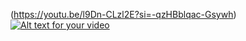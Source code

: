 (https://youtu.be/l9Dn-CLzl2E?si=-qzHBblqac-Gsywh)
[![Alt text for your video](https://img.youtube.com/vi/l9Dn-CLzl2E/0.jpg)](https://youtu.be/l9Dn-CLzl2E)
